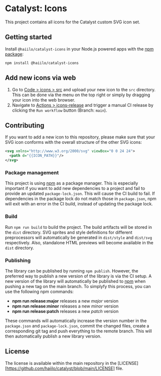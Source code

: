 # Catalyst: Icons

This project contains all icons for the Catalyst custom SVG icon set.
## Getting started

Install `@haiilo/catalyst-icons` in your Node.js powered apps with the
[npm package](https://www.npmjs.com/package/@haiilo/catalyst-icons):

```shell
npm install @haiilo/catalyst-icons
```

## Add new icons via web

1. Go to [Code > icons > src](https://github.com/haiilo/catalyst/tree/main/icons/src)
and upload your new icon to the `src` directory. This can be done via the menu
on the top right or simply by dragging your icon into the web browser.
2. Navigate to [Actions > icons-release](https://github.com/haiilo/catalyst/actions/workflows/icons-release.yml) and trigger a manual CI release by clicking the `Run workflow`
button (Branch: `main`).

## Contributing

If you want to add a new icon to this repository, please make sure that your SVG
icon conforms with the overall structure of the other SVG icons:

```svg
<svg xmlns="http://www.w3.org/2000/svg" viewBox="0 0 24 24">
  <path d="{{ICON_PATH}}"/>
</svg>
```

### Package management

This project is using [npm](https://www.npmjs.com/) as a package manager. This
is especially important if you want to add new dependencies to a project and
fail to provide an updated `package-lock.json`. This will cause the CI build to
fail. If dependencies in the package lock do not match those in `package.json`,
npm will exit with an error in the CI build, instead of updating the package
lock.

### Build

Run `npm run build` to build the project. The build artifacts will be stored in
the `dist` directory. SVG sprites and style definitions for different
preprocessors will automatically be generated in `dist/style` and `dist/svg`
respectively. Also, standalone HTML previews will become available in the `dist`
directory.

### Publishing

The library can be published by running `npm publish`. However, the preferred
way to publish a new version of the library is via the CI setup. A new version
of the library will automatically be published to
[npm](https://www.npmjs.com/package/@haiilo/catalyst-icons) when pushing a new
tag on the main branch. To simplyfy this process, you can use the following npm
commands:

 * **npm run release:major** releases a new *major* version
 * **npm run release:minor** releases a new *minor* version
 * **npm run release:patch** releases a new *patch* version

These commands will automatically increase the version number in the
`package.json` and `package-lock.json`, commit the changed files, create a
corresponding git tag and push everything to the remote branch. This will then
automatically publish a new library version.

## License

The license is available within the main repository in the
[LICENSE][https://github.com/haiilo/catalyst/blob/main/LICENSE] file.